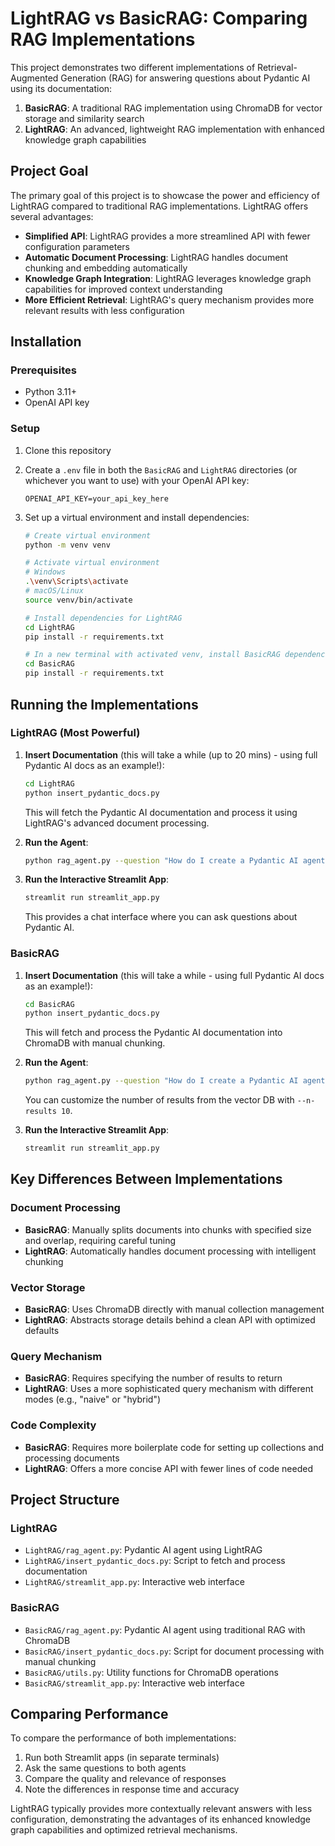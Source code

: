 # LightRAG vs BasicRAG: Comparing RAG Implementations

This project demonstrates two different implementations of Retrieval-Augmented Generation (RAG) for answering questions about Pydantic AI using its documentation:

1. **BasicRAG**: A traditional RAG implementation using ChromaDB for vector storage and similarity search
2. **LightRAG**: An advanced, lightweight RAG implementation with enhanced knowledge graph capabilities

## Project Goal

The primary goal of this project is to showcase the power and efficiency of LightRAG compared to traditional RAG implementations. LightRAG offers several advantages:

- **Simplified API**: LightRAG provides a more streamlined API with fewer configuration parameters
- **Automatic Document Processing**: LightRAG handles document chunking and embedding automatically
- **Knowledge Graph Integration**: LightRAG leverages knowledge graph capabilities for improved context understanding
- **More Efficient Retrieval**: LightRAG's query mechanism provides more relevant results with less configuration

## Installation

### Prerequisites
- Python 3.11+
- OpenAI API key

### Setup

1. Clone this repository

2. Create a `.env` file in both the `BasicRAG` and `LightRAG` directories (or whichever you want to use) with your OpenAI API key:
   ```
   OPENAI_API_KEY=your_api_key_here
   ```

3. Set up a virtual environment and install dependencies:

   ```bash
   # Create virtual environment
   python -m venv venv
   
   # Activate virtual environment
   # Windows
   .\venv\Scripts\activate
   # macOS/Linux
   source venv/bin/activate
   
   # Install dependencies for LightRAG
   cd LightRAG
   pip install -r requirements.txt
   
   # In a new terminal with activated venv, install BasicRAG dependencies
   cd BasicRAG
   pip install -r requirements.txt
   ```

## Running the Implementations

### LightRAG (Most Powerful)

1. **Insert Documentation** (this will take a while (up to 20 mins) - using full Pydantic AI docs as an example!):
   ```bash
   cd LightRAG
   python insert_pydantic_docs.py
   ```
   This will fetch the Pydantic AI documentation and process it using LightRAG's advanced document processing.

2. **Run the Agent**:
   ```bash
   python rag_agent.py --question "How do I create a Pydantic AI agent?"
   ```

3. **Run the Interactive Streamlit App**:
   ```bash
   streamlit run streamlit_app.py
   ```
   This provides a chat interface where you can ask questions about Pydantic AI.

### BasicRAG

1. **Insert Documentation** (this will take a while - using full Pydantic AI docs as an example!):
   ```bash
   cd BasicRAG
   python insert_pydantic_docs.py
   ```
   This will fetch and process the Pydantic AI documentation into ChromaDB with manual chunking.

2. **Run the Agent**:
   ```bash
   python rag_agent.py --question "How do I create a Pydantic AI agent?"
   ```
   You can customize the number of results from the vector DB with `--n-results 10`.

3. **Run the Interactive Streamlit App**:
   ```bash
   streamlit run streamlit_app.py
   ```

## Key Differences Between Implementations

### Document Processing
- **BasicRAG**: Manually splits documents into chunks with specified size and overlap, requiring careful tuning
- **LightRAG**: Automatically handles document processing with intelligent chunking

### Vector Storage
- **BasicRAG**: Uses ChromaDB directly with manual collection management
- **LightRAG**: Abstracts storage details behind a clean API with optimized defaults

### Query Mechanism
- **BasicRAG**: Requires specifying the number of results to return
- **LightRAG**: Uses a more sophisticated query mechanism with different modes (e.g., "naive" or "hybrid")

### Code Complexity
- **BasicRAG**: Requires more boilerplate code for setting up collections and processing documents
- **LightRAG**: Offers a more concise API with fewer lines of code needed

## Project Structure

### LightRAG
- `LightRAG/rag_agent.py`: Pydantic AI agent using LightRAG
- `LightRAG/insert_pydantic_docs.py`: Script to fetch and process documentation
- `LightRAG/streamlit_app.py`: Interactive web interface

### BasicRAG
- `BasicRAG/rag_agent.py`: Pydantic AI agent using traditional RAG with ChromaDB
- `BasicRAG/insert_pydantic_docs.py`: Script for document processing with manual chunking
- `BasicRAG/utils.py`: Utility functions for ChromaDB operations
- `BasicRAG/streamlit_app.py`: Interactive web interface

## Comparing Performance

To compare the performance of both implementations:

1. Run both Streamlit apps (in separate terminals)
2. Ask the same questions to both agents
3. Compare the quality and relevance of responses
4. Note the differences in response time and accuracy

LightRAG typically provides more contextually relevant answers with less configuration, demonstrating the advantages of its enhanced knowledge graph capabilities and optimized retrieval mechanisms.
